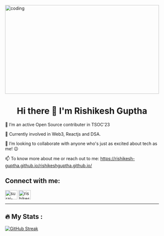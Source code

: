 <img align="center" width="100%" height="290" alt="coding" src="https://imgs.search.brave.com/GDoptM_OTiTN-x3oarnjJ1Er9TQYZcO7uAWFzlA0a0A/rs:fit:860:0:0/g:ce/aHR0cHM6Ly90aHVt/YnMuZHJlYW1zdGlt/ZS5jb20vYi93ZWIt/dGhlbWUtbGFwdG9w/LWNvbXB1dGVyLWJs/dWUtZ3JlZW4tcGF0/dGVybi1iYWNrZ3Jv/dW5kLTI2Mjc4MTM3/Mi5qcGc">
<h1 align="center"> Hi there 👋 I'm Rishikesh Guptha</h1>

 🔭 I’m an active Open Source contributer in TSOC'23

🌱 Currently involved in  Web3, Reactjs and DSA.

👯 I’m looking to collaborate with anyone who's just as excited about tech as me! 😉

 📫 To know more about me or reach out to me: https://rishikesh-guptha.github.io/rishikeshguptha.github.io/

 
 ## Connect with me:
 <p align="left">
<a href="https://www.linkedin.com/in/rishikesh-guptha" target="blank"><img align="center" src="https://raw.githubusercontent.com/rahuldkjain/github-profile-readme-generator/master/src/images/icons/Social/linked-in-alt.svg" alt="suraj-kumar-sahu-1a73401ba" height="30" width="40" /></a>
<a href="https://instagram.com/rishikesh_guptha" target="blank"><img align="center" src="https://raw.githubusercontent.com/rahuldkjain/github-profile-readme-generator/master/src/images/icons/Social/instagram.svg" alt="rishikesh_guptha" height="30" width="40" /></a>
</p>

---

## :fire: My Stats :
[![GitHub Streak](https://github-readme-streak-stats.herokuapp.com?user=Rishikesh-Guptha&theme=tokyonight-duo)](https://git.io/streak-stats)


